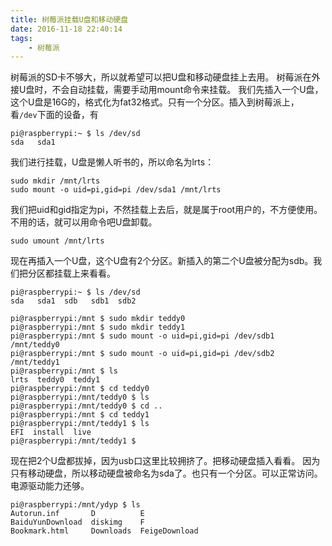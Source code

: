 ```yaml
---
title: 树莓派挂载U盘和移动硬盘
date: 2016-11-18 22:40:14
tags:
	- 树莓派
---
```

树莓派的SD卡不够大，所以就希望可以把U盘和移动硬盘挂上去用。
树莓派在外接U盘时，不会自动挂载，需要手动用mount命令来挂载。
我们先插入一个U盘，这个U盘是16G的，格式化为fat32格式。只有一个分区。插入到树莓派上，看`/dev`下面的设备，有
```
pi@raspberrypi:~ $ ls /dev/sd
sda   sda1  
```
我们进行挂载，U盘是懒人听书的，所以命名为lrts：
```
sudo mkdir /mnt/lrts
sudo mount -o uid=pi,gid=pi /dev/sda1 /mnt/lrts
```
我们把uid和gid指定为pi，不然挂载上去后，就是属于root用户的，不方便使用。
不用的话，就可以用命令吧U盘卸载。
```
sudo umount /mnt/lrts
```
现在再插入一个U盘，这个U盘有2个分区。新插入的第二个U盘被分配为sdb。我们把分区都挂载上来看看。
```
pi@raspberrypi:~ $ ls /dev/sd
sda   sda1  sdb   sdb1  sdb2  

pi@raspberrypi:/mnt $ sudo mkdir teddy0
pi@raspberrypi:/mnt $ sudo mkdir teddy1
pi@raspberrypi:/mnt $ sudo mount -o uid=pi,gid=pi /dev/sdb1 /mnt/teddy0
pi@raspberrypi:/mnt $ sudo mount -o uid=pi,gid=pi /dev/sdb2 /mnt/teddy1
pi@raspberrypi:/mnt $ ls
lrts  teddy0  teddy1
pi@raspberrypi:/mnt $ cd teddy0
pi@raspberrypi:/mnt/teddy0 $ ls
pi@raspberrypi:/mnt/teddy0 $ cd ..
pi@raspberrypi:/mnt $ cd teddy1
pi@raspberrypi:/mnt/teddy1 $ ls
EFI  install  live
pi@raspberrypi:/mnt/teddy1 $ 
```
现在把2个U盘都拔掉，因为usb口这里比较拥挤了。把移动硬盘插入看看。
因为只有移动硬盘，所以移动硬盘被命名为sda了。也只有一个分区。可以正常访问。电源驱动能力还够。
```
pi@raspberrypi:/mnt/ydyp $ ls
Autorun.inf       D          E            
BaiduYunDownload  diskimg    F            
Bookmark.html     Downloads  FeigeDownload
```







